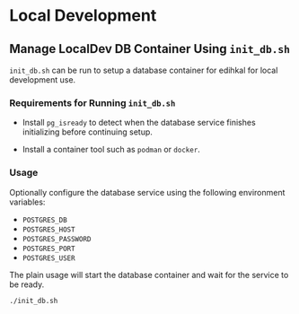 # Local Development

## Manage LocalDev DB Container Using `init_db.sh`

`init_db.sh` can be run to setup a database container for edihkal for local development use.

### Requirements for Running `init_db.sh`

* Install `pg_isready` to detect when the database service finishes initializing before continuing setup.

* Install a container tool such as `podman` or `docker`.

### Usage

Optionally configure the database service using the following environment variables:

* `POSTGRES_DB`
* `POSTGRES_HOST`
* `POSTGRES_PASSWORD`
* `POSTGRES_PORT`
* `POSTGRES_USER`

The plain usage will start the database container and wait for the service to be ready.

```sh
./init_db.sh 
```
